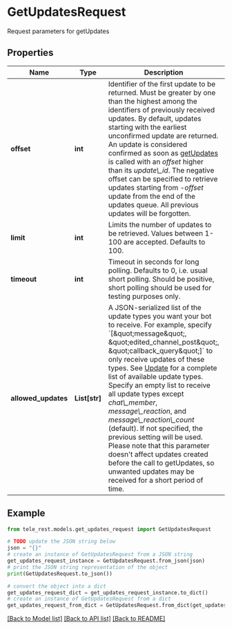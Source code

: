 # GetUpdatesRequest

Request parameters for getUpdates

## Properties

Name | Type | Description | Notes
------------ | ------------- | ------------- | -------------
**offset** | **int** | Identifier of the first update to be returned. Must be greater by one than the highest among the identifiers of previously received updates. By default, updates starting with the earliest unconfirmed update are returned. An update is considered confirmed as soon as [getUpdates](https://core.telegram.org/bots/api/#getupdates) is called with an *offset* higher than its *update\\_id*. The negative offset can be specified to retrieve updates starting from *-offset* update from the end of the updates queue. All previous updates will be forgotten. | [optional] 
**limit** | **int** | Limits the number of updates to be retrieved. Values between 1-100 are accepted. Defaults to 100. | [optional] [default to 100]
**timeout** | **int** | Timeout in seconds for long polling. Defaults to 0, i.e. usual short polling. Should be positive, short polling should be used for testing purposes only. | [optional] [default to 0]
**allowed_updates** | **List[str]** | A JSON-serialized list of the update types you want your bot to receive. For example, specify &#x60;[\&quot;message\&quot;, \&quot;edited_channel_post\&quot;, \&quot;callback_query\&quot;]&#x60; to only receive updates of these types. See [Update](https://core.telegram.org/bots/api/#update) for a complete list of available update types. Specify an empty list to receive all update types except *chat\\_member*, *message\\_reaction*, and *message\\_reaction\\_count* (default). If not specified, the previous setting will be used.    Please note that this parameter doesn&#39;t affect updates created before the call to getUpdates, so unwanted updates may be received for a short period of time. | [optional] 

## Example

```python
from tele_rest.models.get_updates_request import GetUpdatesRequest

# TODO update the JSON string below
json = "{}"
# create an instance of GetUpdatesRequest from a JSON string
get_updates_request_instance = GetUpdatesRequest.from_json(json)
# print the JSON string representation of the object
print(GetUpdatesRequest.to_json())

# convert the object into a dict
get_updates_request_dict = get_updates_request_instance.to_dict()
# create an instance of GetUpdatesRequest from a dict
get_updates_request_from_dict = GetUpdatesRequest.from_dict(get_updates_request_dict)
```
[[Back to Model list]](../README.md#documentation-for-models) [[Back to API list]](../README.md#documentation-for-api-endpoints) [[Back to README]](../README.md)


